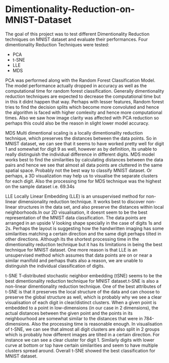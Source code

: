 # Dimentionality-Reduction-on-MNIST-Dataset
The goal of this project was to test different Dimentionality Reduction techniques on MNIST dataset and evaluate their performances.
Four dimentionality Reduction Techniques were tested:
<ul>
<li>PCA</li>
<li>t-SNE</li>
<li>LLE</li>
<li>MDS</li>
</ul>
PCA was performed along with the Random Forest Classification Model.
The model performance actually dropped in accuracy as well as the computational time for random forest classification. Generally dimentionality reduction techniques are expected to decrease the computational time but in this it didnt happen that way. Perhaps with lesser features, Random forest tries to find the decision splits which become more convoluted and hence the algorithm is faced with higher comlexity and hence more computational times. Also we saw how image clarity was affected with PCA reduction so perhaps this could also be the reason in slight lower model accuracy.


MDS Multi dimentional scaling is a locally dimentionality reduction technique, which preserves the distances between the data points. So in MNIST dataset, we can see that it seems to have worked pretty well for digit 1 and somewhat for digit 9 as well, however as by definition, its unable to really distinguish the individual difference in different digits. MDS model works best to find the similarities by calculating distances between the data pairs and hence we see that almost all data points are cluttered in the same spatial space. Probably not the best way to classify MNIST dataset. Or perhaps, a 3D visualization may help us to visualise the separate clusters for each digit. Also the processing time for MDS technique was the highest on the sample dataset i.e. 69.34s

LLE Locally Linear Embedding (LLE) is an unsupervised method for non-linear dimensionality reduction technique. It works best to discover non-linear structures in the data set, and also preserve the distances within local neighborhoods.In our 2D visualisation, it doesnt seem to be the best representation of the MNIST data classification. The data points are arranged in an upside V looking shape specially in the case of digits 1s and 2s. Perhaps the layout is suggesting how the handwritten imaging has some similarities matching a certain direction and the same digit perhaps tilted in other directions. Although its the shortest processing time in the dimentionality reduction technique but it has its limitations in being the best technique for MNIST dataset. One more reason is that LLE is an unsupervised method which assumes that data points are on or near a similar manifold and perhaps thats also a reason, we are unable to distinguish the individual classification of digits.

t-SNE T-distributed stochastic neighbor embedding (tSNE) seems to be the best dimentionality reduction technique for MNIST dataset.t-SNE is also a non-linear dimentionality reduction technique. One of the best attributes of t-SNE is that it preserves the local structure of the data and can choose to preserve the global structure as well, which is probably why we see a clear visualisation of each digit in clear/distinct clusters. When a given point is embedded to a point in low-dimensions (in our case in 2 dimensions), the actual distances between the given point and the points in its neighbourhood are somewhat similar to the distances that were in 784-dimensions. Also the processing time is reasonable enough. In visualisation of t-SNE, we can see that almost all digit clusters are also split in 2 groups which is probably how different images are tilted in a certain direction. For instance we can see a clear cluster for digit 1. Similarly digits with lower curve at bottom or top have certain similarities and seem to have multiple clusters spread around. Overall t-SNE showed the best classification for MNIST dataset.
